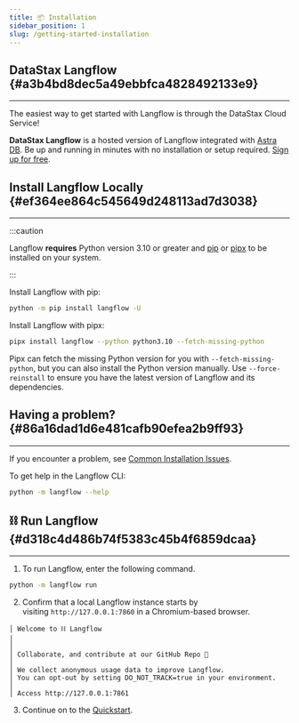 ```yaml
---
title: 📦 Installation
sidebar_position: 1
slug: /getting-started-installation
---
```




## **DataStax Langflow** {#a3b4bd8dec5a49ebbfca4828492133e9}


---


The easiest way to get started with Langflow is through the DataStax Cloud Service!



**DataStax Langflow** is a hosted version of Langflow integrated with [Astra DB](https://www.datastax.com/products/datastax-astra). Be up and running in minutes with no installation or setup required. [Sign up for free](https://astra.datastax.com/signup?type=langflow).



## **Install Langflow Locally** {#ef364ee864c545649d248113ad7d3038}


---


:::caution

Langflow **requires** Python version 3.10 or greater and [pip](https://pypi.org/project/pip/) or [pipx](https://pipx.pypa.io/stable/installation/) to be installed on your system.

:::




Install Langflow with pip:


```bash
python -m pip install langflow -U
```


Install Langflow with pipx:


```bash
pipx install langflow --python python3.10 --fetch-missing-python
```


Pipx can fetch the missing Python version for you with `--fetch-missing-python`, but you can also install the Python version manually. Use `--force-reinstall` to ensure you have the latest version of Langflow and its dependencies.


## Having a problem? {#86a16dad1d6e481cafb90efea2b9ff93}


---


If you encounter a problem, see [Common Installation Issues](/getting-started-common-installation-issues).


To get help in the Langflow CLI:


```bash
python -m langflow --help
```


## ⛓️ Run Langflow {#d318c4d486b74f5383c45b4f6859dcaa}


---


1. To run Langflow, enter the following command.


```bash
python -m langflow run
```


2. Confirm that a local Langflow instance starts by visiting `http://127.0.0.1:7860` in a Chromium-based browser.

```plain
│ Welcome to ⛓ Langflow                              
│                                                                   
│                                                               
│ Collaborate, and contribute at our GitHub Repo 🌟                 
│                                                                   
│ We collect anonymous usage data to improve Langflow.              
│ You can opt-out by setting DO_NOT_TRACK=true in your environment. 
│                                                                   
│ Access http://127.0.0.1:7861                                      
```


3. Continue on to the [Quickstart](/getting-started-quickstart).


